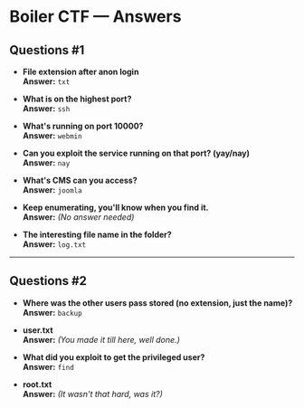 # Boiler CTF — Answers

## Questions #1

- **File extension after anon login**  
  **Answer:** `txt`

- **What is on the highest port?**  
  **Answer:** `ssh`

- **What's running on port 10000?**  
  **Answer:** `webmin`

- **Can you exploit the service running on that port? (yay/nay)**  
  **Answer:** `nay`

- **What's CMS can you access?**  
  **Answer:** `joomla`

- **Keep enumerating, you'll know when you find it.**  
  **Answer:** *(No answer needed)*

- **The interesting file name in the folder?**  
  **Answer:** `log.txt`

---

## Questions #2

- **Where was the other users pass stored (no extension, just the name)?**  
  **Answer:** `backup`

- **user.txt**  
  **Answer:** *(You made it till here, well done.)*

- **What did you exploit to get the privileged user?**  
  **Answer:** `find`

- **root.txt**  
  **Answer:** *(It wasn't that hard, was it?)*
